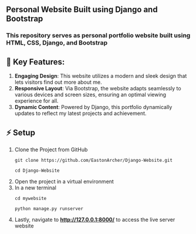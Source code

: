 ## Personal Website Built using Django and Bootstrap

### This repository serves as personal portfolio website built using HTML, CSS, Django, and Bootstrap

## 🚀 Key Features:

1. **Engaging Design**: This website utilizes a modern and sleek design that lets visitors find out more about me.
2. **Responsive Layout**: Via Bootstrap, the website adapts seamlessly to various devices and screen sizes, ensuring an optimal viewing experience for all.
3. **Dynamic Content**: Powered by Django, this portfolio dynamically updates to reflect my latest projects and achievement.

## ⚡ Setup

1. Clone the Project from GitHub
    ```$
    git clone https://github.com/EastonArcher/Django-Website.git
    ```
    ```$
    cd Django-Website
    ```
2. Open the project in a virtual environment
3. In a new terminal
    ```$
   cd mywebsite
    ```
    ```$
   python manage.py runserver
    ```
5. Lastly, navigate to **http://127.0.0.1:8000/** to access the live server website
